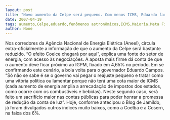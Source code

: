 ```yaml
---
layout: post
title: "Novo aumento da Celpe será pequeno. Com menos ICMS, Eduardo fará esforço fiscal maior para honrar promessa"
date: 2007-04-19
tags: aumento,Celpe,eduardo,fenômenos astronômicos,ICMS,Maioria,Meta Fiscal,novos,pequeno,promessa de campanha,Serasa
author: None
---
```

Nos corredores da Agência Nacional de Energia Elétrica (Aneel), circula extra-oficialmente a informação de que o aumento da Celpe será bastante reduzido. “O efeito Coelce chegará por aqui”, explica uma fonte do setor de energia, com acesso às negociações.
A aposta mais firme dá conta de que o aumento deve ficar próximo ao IGPM, fixado em 4,65% no período.
Em se confirmando este cenário, a bola volta para o governador Eduardo Campos.
“Só não se sabe é se o governo vai pegar o reajuste pequeno e tratar como uma vitória política ou lamentar porque não terá uma cota maior de ICMS (cada aumento de energia amplia a arrecadação de impostos dos estados, como ocorre com os combustíveis e bebidas). Neste segundo caso, será feito um sacrifício maior nas contas públicas para poder honrar a promessa de redução da conta de luz”.
Hoje, conforme antecipou o Blog de Jamildo, já foram divulgados outros índices muito baixos, como a Coelba e a Cosern, na faixa dos 6%. 